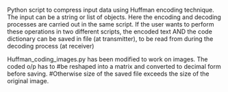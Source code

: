 Python script to compress input data using Huffman encoding technique.
The input can be a string or list of objects.
Here the encoding and decoding processes are carried out in the same script.
If the user wants to perform these operations in two different scripts, the 
encoded text AND the code dictionary can be saved in file (at transmitter), to be read from 
during the decoding process (at receiver)

Huffman_coding_images.py has been modified to work on images. The coded o/p has to 
#be reshaped into a matrix and converted to decimal form before saving. 
#Otherwise size of the saved file exceeds the size of the original image.